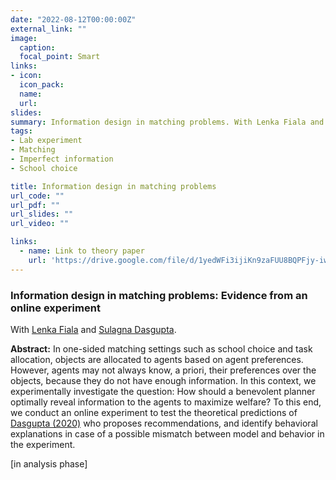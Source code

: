 ```yaml
---
date: "2022-08-12T00:00:00Z"
external_link: ""
image:
  caption: 
  focal_point: Smart
links:
- icon: 
  icon_pack: 
  name: 
  url: 
slides: 
summary: Information design in matching problems. With Lenka Fiala and Sulagna Dasgupta. [manuscript in preparation]
tags:
- Lab experiment
- Matching
- Imperfect information
- School choice

title: Information design in matching problems
url_code: ""
url_pdf: ""
url_slides: ""
url_video: ""

links:
  - name: Link to theory paper
    url: 'https://drive.google.com/file/d/1yedWFi3ijiKn9zaFUU8BQPFjy-iwAc2l/view'
---
```


<h3> Information design in matching problems: Evidence from an online experiment </h3> 

With [Lenka Fiala](https://www.lenkafiala.com) and [Sulagna Dasgupta](https://sites.google.com/view/sulagna/home?authuser=0).

<b>Abstract:</b>
In one-sided matching settings such as school choice and task allocation, objects are allocated to agents based on agent preferences. However, agents may not always know, a priori, their preferences over the objects, because they do not have enough information. In this context, we experimentally investigate the question: How should a benevolent planner optimally reveal information to the agents to maximize welfare? To this end, we conduct an online experiment to test the theoretical predictions of [Dasgupta (2020)](https://drive.google.com/file/d/1yedWFi3ijiKn9zaFUU8BQPFjy-iwAc2l/view) who proposes recommendations, and identify behavioral explanations in case of a possible mismatch between model and behavior in the experiment.

[in analysis phase] 

